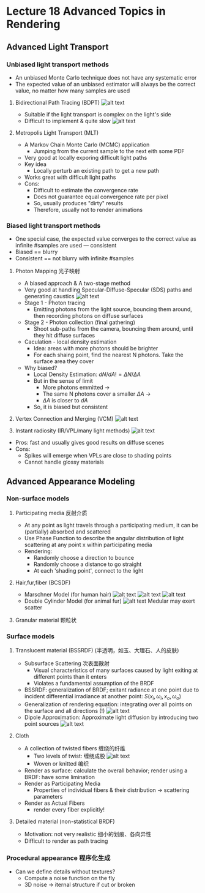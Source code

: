# Lecture 18 Advanced Topics in Rendering

## Advanced Light Transport

### Unbiased light transport methods
- An unbiased Monte Carlo technique does not have any systematic error
- The expected value of an unbiased estimator will always be the correct value, no matter how many samples are used

1. Bidirectional Path Tracing (BDPT)
    ![alt text](image-158.png)
   - Suitable if the light transport is complex on the light's side
   - Difficult to implement & quite slow
    ![alt text](image-159.png)

2. Metropolis Light Transport (MLT)
   - A Markov Chain Monte Carlo (MCMC) application
     - Jumping from the current sample to the next eith some PDF
   - Very good at locally exporing difficult light paths
   - Key idea
     - Locally perturb an existing path to get a new path
   - Works great with difficult light paths
   - Cons:
     - Difficult to estimate the convergence rate
     - Does not guarantee equal convergence rate per pixel
     - So, usually produces "dirty" results
     - Therefore, usually not to render animations


   


### Biased light transport methods
- One special case, the expected value converges to the correct value as infinite #samples are used — consistent
- Biased == blurry
- Consistent == not blurry with infinite #samples

1. Photon Mapping 光子映射
   - A biased approach & A two-stage method
   - Very good at handling Specular-Diffuse-Specular (SDS) paths and generating caustics
    ![alt text](image-160.png)
   - Stage 1 - Photon tracing
     - Emitting photons from the light source, bouncing them around, then recording photons on diffuse surfaces
   - Stage 2 - Photon collection (final gathering)
     - Shoot sub-paths from the camera, bouncing them around, until they hit diffuse surfaces
   - Caculation - local density estimation 
     - Idea: areas with more photons should be brighter
     - For each shaing point, find the nearest N photons. Take the surface area they cover
   - Why biased?
     - Local Density Estimation: $dN/dA != \Delta N/\Delta A$
     - But in the sense of limit
       - More photons emmitted ->
       - The same N photons cover a smaller $\Delta A$ ->
       - $\Delta A$ is closer to $dA$
     - So, it is biased but consistent

2. Vertex Connection and Merging (VCM)
   ![alt text](image-161.png)

3. Instant radiosity (IR/VPL/many light methods)
![alt text](image-162.png)
- Pros: fast and usually gives good results on diffuse scenes
- Cons:
  - Spikes will emerge when VPLs are close to shading points
  - Cannot handle glossy materials

## Advanced Appearance Modeling

### Non-surface models
1. Participating media 反射介质
   - At any point as light travels through a participating medium, it can be (partially) absorbed and scattered
   - Use Phase Function to describe the angular distribution of light scattering at any point x within participating media
   - Rendering: 
     - Randomly choose a direction to bounce
     - Randomly choose a distance to go straight
     - At each 'shading point', connect to the light

2. Hair,fur,fiber (BCSDF)
   - Marschner Model (for human hair)
    ![alt text](image-163.png)
    ![alt text](image-164.png)
    ![alt text](image-165.png)
   - Double Cylinder Model (for animal fur)
    ![alt text](image-166.png)
    Medular may exert scatter

3. Granular material 颗粒状

### Surface models

1. Translucent material (BSSRDF) (半透明，如玉、大理石、人的皮肤)
   - Subsurface Scattering 次表面散射
     - Visual characteristics of many surfaces caused by light exiting at different points than it enters
     - Violates a fundamental assumption of the BRDF
   - BSSRDF: generalization of BRDF; exitant radiance at one point due to incident differential irradiance at another point: $S(x_i,\omega_i,x_o,\omega_o)$
   - Generalization of rendering equation: integrating over all points on the surface and all directions (!)
    ![alt text](image-167.png)
   - Dipole Approximation: Approximate light diffusion by introducing two point sources
    ![alt text](image-168.png)

2. Cloth
   - A collection of twisted fibers 缠绕的纤维
     - Two levels of twist: 缠绕成股
      ![alt text](image-169.png)
     - Woven or knitted 编织
   - Render as surface: calculate the overall behavior; render using a BRDF: have some limination
   - Render as Participating Media
     - Properties of individual fibers & their distribution -> scattering parameters
   - Render as Actual Fibers
     - render every fiber explicitly!

3. Detailed material (non-statistical BRDF)
   - Motivation: not very realistic 细小的划痕、各向异性
   - Difficult to render as path tracing

### Procedural appearance 程序化生成

- Can we define details without textures?
  - Compute a noise function on the fly
  - 3D noise -> iternal structure if cut or broken